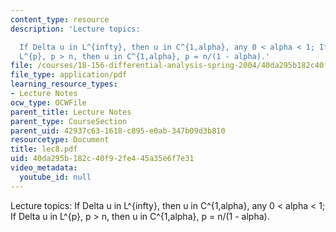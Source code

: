 ```yaml
---
content_type: resource
description: 'Lecture topics:

  If Delta u in L^{infty}, then u in C^{1,alpha}, any 0 < alpha < 1; If Delta u in
  L^{p}, p > n, then u in C^{1,alpha}, p = n/(1 - alpha).'
file: /courses/18-156-differential-analysis-spring-2004/40da295b182c40f92fe445a35e6f7e31_lec8.pdf
file_type: application/pdf
learning_resource_types:
- Lecture Notes
ocw_type: OCWFile
parent_title: Lecture Notes
parent_type: CourseSection
parent_uid: 42937c63-1618-c895-e0ab-347b09d3b810
resourcetype: Document
title: lec8.pdf
uid: 40da295b-182c-40f9-2fe4-45a35e6f7e31
video_metadata:
  youtube_id: null
---
```

Lecture topics:
If Delta u in L^{infty}, then u in C^{1,alpha}, any 0 < alpha < 1; If Delta u in L^{p}, p > n, then u in C^{1,alpha}, p = n/(1 - alpha).

